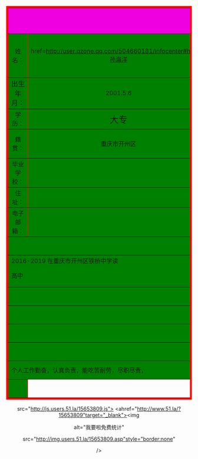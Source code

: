 <html>
<head>
<title>肖明广</title>
<mate name="keywords"content="个人简历"/>
<mate name="description"content="肖明广的个人简历"/>
</head>
<body>
<table  border=5 bordercolor=red align=center>
<tr height=70 bgcolor=greenalign='center'>
<td width=720 colspan=6 align=center
><font size=5><b><ahref=http://blog.sina.com.cn/u/3083814572>个人简历

</a></b></font></td>
</tr>

<tr height=50 bgcolor=green>
<td width=110 align=center
><fontsize=5>姓名：</td>
<td width=150 align=center
><fontsize=5><a

href=http://user.qzone.qq.com/504660181/infocenter#home>孙海洋</td>
<td width=110 align=center
><fontsize=5>性别：</td>
<td width=150 align=center
><fontsize=5>男</td>
<td width=200 colspan=2rowspan=4><img

src="http://b264.photo.store.qq.com/psb?/1e607185-b189-4edb-a6a9-

3c3e3f4bc25a/lpJL3i5H3AWovj6*eYZTbXKgOtEQuAkqByv4H*wMyRw!/b/dKMBZp1AIgAA

&bo=gALgAQAAAAABAEQ" alt="肖明广照片" width=200height=200></td>
 </tr>

<tr height=50 bgcolor=green>
<td width=110 align=center
><font size=4 align=center
>出生年月：</td>
<td width=150 align=center
><fontsize=5>2001.5.6</td>
<td width=110 align=center
><fontsize=5>民族：</td>
<td width=150 align=center
><fontsize=5>汉</td>

</tr>


<tr height=50 bgcolor=green>
<td width=110 align=center
><fontsize=5>学历：</td>
<td width=150 align=center
><font size=5 align=center
>大专</td>
<td width=110 align=center
><fontsize=5>专业：</td>
<td width=150 align=center
><fontsize=4>云计算技术与应用</td>

</tr>


<tr height=50 bgcolor=green>
<td width=110 align=center
><fontsize=5>籍贯：</td>
<td width=150 align=center
><fontsize=4>重庆市开州区</td>
<td width=110 align=center
><fontsize=4>联系电话：</td>
<td width=150 align=center
><fontsize=3>15123595007</td>

</tr>


<tr height=50 bgcolor=green>
<td width=100 align=center
><fontsize=4>毕业学校：</td>
<td width=620 colspan=5 align=center
><fontsize=5>重庆工程职业技术学院</td>
</tr>


<tr height=50 bgcolor=green>
<td width=110 align=center
><fontsize=5>住址：</td>
<td width=610 colspan=5 align=center
><fontsize=5>重庆市开州区</td>
</tr>

 

<tr height=50 bgcolor=green>
<td width=110 align=center
><fontsize=4>电子邮箱：</td>
<td width=610 colspan=5 align=center
><fontsize=5>2676868587@qq.com</td>
</tr>


<tr height=50 bgcolor=green>
<td width=720 colspan=6 align=center
><fontsize=5>教育历程</td>
</tr>

<tr height=50 bgcolor=green>
<td width=720  colspan=6align=center>2016-2019 在重庆市开州区铁桥中学读

高中</td>
</tr>

<tr height=50 bgcolor=green>
<td width=720  colspan=6align=center>

</td>
</tr>

<tr height=50 bgcolor=green>
<td width=720 colspan=6 align=center
><fontsize=5>工作经历</td>
</tr>

<tr height=50 bgcolor=green>
<td width=720  colspan=6align=center>

</td>
</tr>

<tr height=50 bgcolor=green>
<td width=720 colspan=6 align=center
><fontsize=5>自我评价</td>
</tr>


<tr height=50 bgcolor=green>
<td width=720 colspan=6>个人工作勤奋，认真负责，能吃苦耐劳，尽职尽责，

</td>
</tr>


<tr height=50 bgcolor=green>
<td width=720colspan=6></td>
</tr>
</table>

 

<center><scriptlanguage="javascript" type="text/javascript"

src="http://js.users.51.la/15653809.js"></script>
<noscript><ahref="http://www.51.la/?15653809"target="_blank"><img

alt="&#x6211;&#x8981;&#x5566;&#x514D;&#x8D39;&#x7EDF;&#x8BA1;"

src="http://img.users.51.la/15653809.asp"style="border:none"

/></a></noscript>

 

 

 

</body>
</html>
